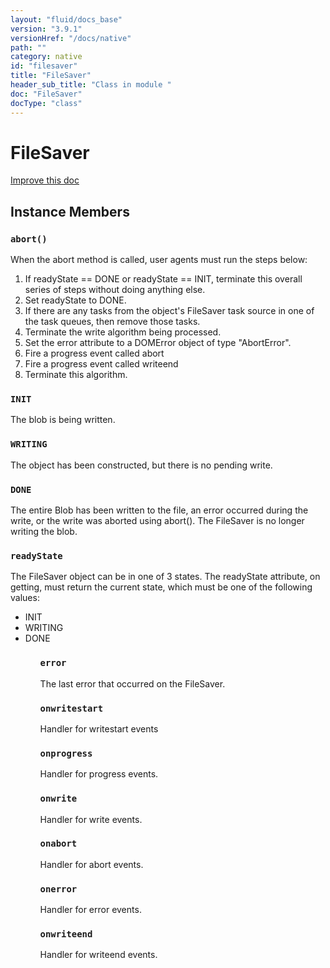 ```yaml
---
layout: "fluid/docs_base"
version: "3.9.1"
versionHref: "/docs/native"
path: ""
category: native
id: "filesaver"
title: "FileSaver"
header_sub_title: "Class in module "
doc: "FileSaver"
docType: "class"
---
```


<h1 class="api-title">FileSaver</h1>

<a class="improve-v2-docs" href="http://github.com/driftyco/ionic-native/edit/master/src/@ionic-native/plugins/file/index.ts#L400">
  Improve this doc
</a>











<h2>Instance Members</h2>
<h3><a class="anchor" name="abort" href="#abort"></a><code>abort()</code></h3>

When the abort method is called, user agents must run the steps below:
<ol>
<li> If readyState == DONE or readyState == INIT, terminate this overall series of steps without doing anything else. </li>
<li> Set readyState to DONE. </li>
<li> If there are any tasks from the object's FileSaver task source in one of the task queues, then remove those tasks. </li>
<li> Terminate the write algorithm being processed. </li>
<li> Set the error attribute to a DOMError object of type "AbortError". </li>
<li> Fire a progress event called abort </li>
<li> Fire a progress event called writeend </li>
<li> Terminate this algorithm. </li>
</ol>



<h3><a class="anchor" name="INIT" href="#INIT"></a><code>INIT</code></h3>

The blob is being written.


<h3><a class="anchor" name="WRITING" href="#WRITING"></a><code>WRITING</code></h3>

The object has been constructed, but there is no pending write.


<h3><a class="anchor" name="DONE" href="#DONE"></a><code>DONE</code></h3>

The entire Blob has been written to the file, an error occurred during the write, or the write was aborted using abort(). The FileSaver is no longer writing the blob.


<h3><a class="anchor" name="readyState" href="#readyState"></a><code>readyState</code></h3>

The FileSaver object can be in one of 3 states. The readyState attribute, on getting, must return the current state, which must be one of the following values:
<ul>
<li>INIT</li>
<li>WRITING</li>
<li>DONE</li>
<ul>


<h3><a class="anchor" name="error" href="#error"></a><code>error</code></h3>

The last error that occurred on the FileSaver.


<h3><a class="anchor" name="onwritestart" href="#onwritestart"></a><code>onwritestart</code></h3>

Handler for writestart events



<h3><a class="anchor" name="onprogress" href="#onprogress"></a><code>onprogress</code></h3>

Handler for progress events.



<h3><a class="anchor" name="onwrite" href="#onwrite"></a><code>onwrite</code></h3>

Handler for write events.



<h3><a class="anchor" name="onabort" href="#onabort"></a><code>onabort</code></h3>

Handler for abort events.



<h3><a class="anchor" name="onerror" href="#onerror"></a><code>onerror</code></h3>

Handler for error events.



<h3><a class="anchor" name="onwriteend" href="#onwriteend"></a><code>onwriteend</code></h3>

Handler for writeend events.









